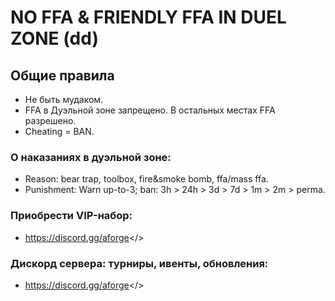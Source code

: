 # NO FFA & FRIENDLY FFA IN DUEL ZONE (dd)

## **Общие правила**
- Не быть мудаком.
- FFA в Дуэльной зоне запрещено. В остальных местах FFA разрешено.
- Cheating = BAN.

### О наказаниях в дуэльной зоне:
- Reason: bear trap, toolbox, fire&smoke bomb, ffa/mass ffa.
- Punishment: Warn up-to-3; ban: 3h > 24h > 3d > 7d > 1m > 2m > perma.

### **Приобрести VIP-набор:**
- <a id="Перейти в дискорд сообщества">https://discord.gg/aforge</>

### Дискорд сервера: турниры, ивенты, обновления:
- <a id="Adamantium FORGE">https://discord.gg/aforge</>
